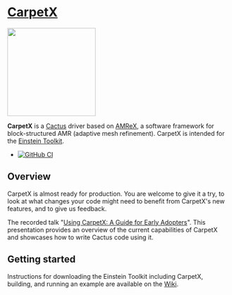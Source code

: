 # [CarpetX](https://github.com/eschnett/CarpetX)

<img
src="https://github.com/eschnett/CarpetX/blob/main/figures/carpetx.png"
width="200" />

**CarpetX** is a [Cactus](https://cactuscode.org/) driver based on
[AMReX](https://amrex-codes.github.io), a software framework for
block-structured AMR (adaptive mesh refinement). CarpetX is intended
for the [Einstein Toolkit](https://einsteintoolkit.org/).

* [![GitHub
  CI](https://github.com/eschnett/CarpetX/workflows/CI/badge.svg)](https://github.com/eschnett/CarpetX/actions)

## Overview

CarpetX is almost ready for production. You are welcome to give it a try, to look at what changes your code might need to benefit from CarpetX's new features, and to give us feedback.

The recorded talk "[Using CarpetX: A Guide for Early Adopters](http://einsteintoolkit.org/seminars/2021_03_18/index.html)". This presentation provides an overview of the current capabilities of CarpetX and showcases how to write Cactus code using it.

## Getting started

Instructions for downloading the Einstein Toolkit including CarpetX, building, and running an example are available on the [Wiki](https://github.com/eschnett/CarpetX/wiki/Getting-Started).
